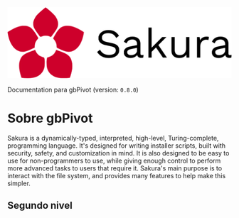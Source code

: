 <img alt="gbPivot" id="readme-logo" src="images/logotipo.png"/>

<p id="lang-ver">Documentation para gbPivot (version: <code>0.8.0</code>)</p>

# Sobre gbPivot

Sakura is a dynamically-typed, interpreted, high-level, Turing-complete, programming language. It's designed for writing installer scripts, built with security, safety, and customization in mind. It is also designed to be easy to use for non-programmers to use, while giving enough control to perform more advanced tasks to users that require it. Sakura's main purpose is to interact with the file system, and provides many features to help make this simpler.

## Segundo nivel